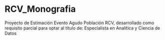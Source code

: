 # RCV_Monografia
Proyecto de Estimación Evento Agudo Población RCV, desarrollado como requisito parcial para optar al título de: Especialista en Analítica y Ciencia de Datos
